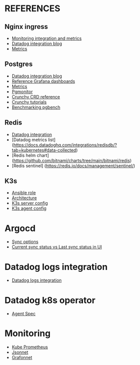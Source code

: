 # REFERENCES

## Nginx ingress
- [Monitoring integration and metrics](https://docs.datadoghq.com/integrations/nginx_ingress_controller/?tab=containerized)
- [Datadog integration blog](https://www.arthurkoziel.com/enabled-datadog-nginx-ingress-helm/)
- [Metrics](https://docs.datadoghq.com/integrations/nginx_ingress_controller/?tab=host)

## Postgres
- [Datadog integration blog](https://medium.com/globant/how-to-enable-observability-into-your-crunchy-data-postgresql-clusters-via-datadog-60e0fa7a23a5)
- [Reference Grafana dashboards](https://github.com/CrunchyData/postgres-operator-examples/tree/main/kustomize/monitoring/dashboards)
- [Metrics](https://access.crunchydata.com/documentation/pgmonitor/4.4/exporter/)
- [Pgmonitor](https://github.com/CrunchyData/pgmonitor)
- [Crunchy CRD reference](https://access.crunchydata.com/documentation/postgres-operator/latest/references/crd/)
- [Crunchy tutorials](https://access.crunchydata.com/documentation/postgres-operator/latest/tutorial/)
- [Benchmarking pgbench](https://www.cloudbees.com/blog/tuning-postgresql-with-pgbench)

## Redis
- [Datadog integration](https://docs.datadoghq.com/integrations/redisdb/?tab=kubernetes)
- [Datadog metrics list] (https://docs.datadoghq.com/integrations/redisdb/?tab=kubernetes#data-collected)
- [Redis helm chart] (https://github.com/bitnami/charts/tree/main/bitnami/redis)
- [Redis sentinel] (https://redis.io/docs/management/sentinel/)

## K3s
- [Ansible role](https://github.com/PyratLabs/ansible-role-k3s)
- [Architecture](https://docs.k3s.io/architecture)
- [K3s server config](https://docs.k3s.io/reference/server-config)
- [K3s agent config](https://docs.k3s.io/reference/server-config)

# Argocd
- [Sync options](https://argo-cd.readthedocs.io/en/stable/user-guide/sync-options/)
- [Current sync status vs Last sync status in UI](https://github.com/argoproj/argo-cd/issues/7629)

# Datadog logs integration
- [Datadog logs integration](https://docs.datadoghq.com/containers/kubernetes/log/?tab=operator)

# Datadog k8s operator
- [Agent Spec](https://github.com/DataDog/datadog-operator/blob/main/docs/configuration.v1alpha1.md)

# Monitoring
- [Kube Prometheus](https://github.com/prometheus-operator/kube-prometheus)
- [Jsonnet](https://jsonnet.org/)
- [Grafonnet](https://github.com/grafana/grafonnet)
